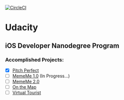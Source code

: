 [![CircleCI](https://circleci.com/gh/Anastasia-Petrova/Udacity.svg?style=svg)](https://circleci.com/gh/Anastasia-Petrova/Udacity)

# Udacity

## iOS Developer Nanodegree Program

### Accomplished Projects:

- [x] [Pitch Perfect](https://github.com/Anastasia-Petrova/Udacity/tree/master/PitchPerfect)
- [ ] [MemeMe 1.0](https://github.com/Anastasia-Petrova/Udacity/tree/master/MemeMe%201.0) (In Progress...)
- [ ] [MemeMe 2.0](https://github.com/Anastasia-Petrova/Udacity/tree/master/MemeMe%202.0)
- [ ] [On the Map](https://github.com/Anastasia-Petrova/Udacity/tree/master/On%20the%20Map)
- [ ] [Virtual Tourist](https://github.com/Anastasia-Petrova/Udacity/tree/master/Virtual%20Tourist)